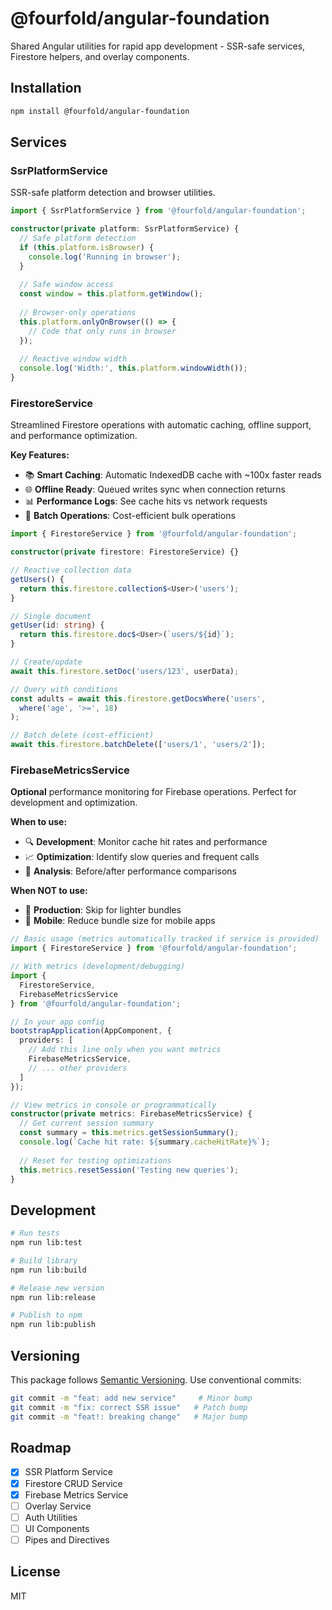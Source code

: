 # @fourfold/angular-foundation

Shared Angular utilities for rapid app development - SSR-safe services, Firestore helpers, and overlay components.

## Installation

```bash
npm install @fourfold/angular-foundation
```

## Services

### SsrPlatformService

SSR-safe platform detection and browser utilities.

```typescript
import { SsrPlatformService } from '@fourfold/angular-foundation';

constructor(private platform: SsrPlatformService) {
  // Safe platform detection
  if (this.platform.isBrowser) {
    console.log('Running in browser');
  }
  
  // Safe window access
  const window = this.platform.getWindow();
  
  // Browser-only operations
  this.platform.onlyOnBrowser(() => {
    // Code that only runs in browser
  });
  
  // Reactive window width
  console.log('Width:', this.platform.windowWidth());
}
```

### FirestoreService

Streamlined Firestore operations with automatic caching, offline support, and performance optimization.

**Key Features:**
- 📚 **Smart Caching**: Automatic IndexedDB cache with ~100x faster reads
- 🌐 **Offline Ready**: Queued writes sync when connection returns
- 📊 **Performance Logs**: See cache hits vs network requests
- 🔄 **Batch Operations**: Cost-efficient bulk operations

```typescript
import { FirestoreService } from '@fourfold/angular-foundation';

constructor(private firestore: FirestoreService) {}

// Reactive collection data
getUsers() {
  return this.firestore.collection$<User>('users');
}

// Single document
getUser(id: string) {
  return this.firestore.doc$<User>(`users/${id}`);
}

// Create/update
await this.firestore.setDoc('users/123', userData);

// Query with conditions
const adults = await this.firestore.getDocsWhere('users', 
  where('age', '>=', 18)
);

// Batch delete (cost-efficient)
await this.firestore.batchDelete(['users/1', 'users/2']);
```

### FirebaseMetricsService

**Optional** performance monitoring for Firebase operations. Perfect for development and optimization.

**When to use:**
- 🔍 **Development**: Monitor cache hit rates and performance
- 📈 **Optimization**: Identify slow queries and frequent calls
- 🎯 **Analysis**: Before/after performance comparisons

**When NOT to use:**
- 🚀 **Production**: Skip for lighter bundles
- 📱 **Mobile**: Reduce bundle size for mobile apps

```typescript
// Basic usage (metrics automatically tracked if service is provided)
import { FirestoreService } from '@fourfold/angular-foundation';

// With metrics (development/debugging)
import { 
  FirestoreService, 
  FirebaseMetricsService 
} from '@fourfold/angular-foundation';

// In your app config
bootstrapApplication(AppComponent, {
  providers: [
    // Add this line only when you want metrics
    FirebaseMetricsService,
    // ... other providers
  ]
});

// View metrics in console or programmatically
constructor(private metrics: FirebaseMetricsService) {
  // Get current session summary
  const summary = this.metrics.getSessionSummary();
  console.log(`Cache hit rate: ${summary.cacheHitRate}%`);
  
  // Reset for testing optimizations
  this.metrics.resetSession('Testing new queries');
}
```

## Development

```bash
# Run tests
npm run lib:test

# Build library
npm run lib:build

# Release new version
npm run lib:release

# Publish to npm
npm run lib:publish
```

## Versioning

This package follows [Semantic Versioning](https://semver.org/). Use conventional commits:

```bash
git commit -m "feat: add new service"     # Minor bump
git commit -m "fix: correct SSR issue"   # Patch bump
git commit -m "feat!: breaking change"   # Major bump
```

## Roadmap

- [x] SSR Platform Service
- [x] Firestore CRUD Service
- [x] Firebase Metrics Service
- [ ] Overlay Service
- [ ] Auth Utilities
- [ ] UI Components
- [ ] Pipes and Directives

## License

MIT